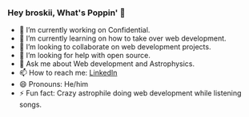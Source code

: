### Hey broskii, What's Poppin' 👋

<!--
**theyatinjain/theyatinjain** is a ✨ _special_ ✨ repository because its `README.md` (this file) appears on your GitHub profile.

Here are some ideas to get you started:
-->

- 🔭 I’m currently working on Confidential.
- 🌱 I’m currently learning on how to take over web development.
- 👯 I’m looking to collaborate on web development projects.
- 🤔 I’m looking for help with open source.
- 💬 Ask me about Web development and Astrophysics.
- 📫 How to reach me: [LinkedIn](https://www.linkedin.com/in/theyatinjain/)
- 😄 Pronouns: He/him
- ⚡ Fun fact: Crazy astrophile doing web development while listening songs.
